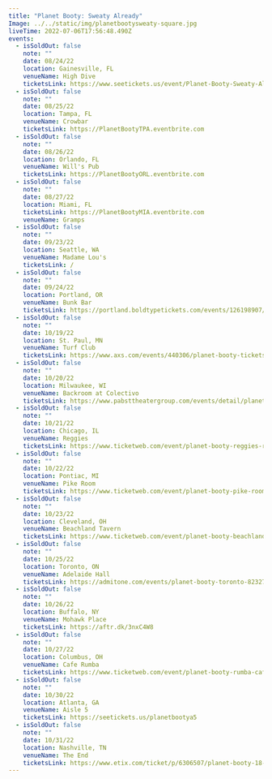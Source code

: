 ```yaml
---
title: "Planet Booty: Sweaty Already"
Image: ../../static/img/planetbootysweaty-square.jpg
liveTime: 2022-07-06T17:56:48.490Z
events:
  - isSoldOut: false
    note: ""
    date: 08/24/22
    location: Gainesville, FL
    venueName: High Dive
    ticketsLink: https://www.seetickets.us/event/Planet-Booty-Sweaty-Already-Tour/492295
  - isSoldOut: false
    note: ""
    date: 08/25/22
    location: Tampa, FL
    venueName: Crowbar
    ticketsLink: https://PlanetBootyTPA.eventbrite.com
  - isSoldOut: false
    note: ""
    date: 08/26/22
    location: Orlando, FL
    venueName: Will's Pub
    ticketsLink: https://PlanetBootyORL.eventbrite.com
  - isSoldOut: false
    note: ""
    date: 08/27/22
    location: Miami, FL
    ticketsLink: https://PlanetBootyMIA.eventbrite.com
    venueName: Gramps
  - isSoldOut: false
    note: ""
    date: 09/23/22
    location: Seattle, WA
    venueName: Madame Lou's
    ticketsLink: /
  - isSoldOut: false
    note: ""
    date: 09/24/22
    location: Portland, OR
    venueName: Bunk Bar
    ticketsLink: https://portland.boldtypetickets.com/events/126198907/planet-booty-tbd
  - isSoldOut: false
    note: ""
    date: 10/19/22
    location: St. Paul, MN
    venueName: Turf Club
    ticketsLink: https://www.axs.com/events/440306/planet-booty-tickets?skin=turfclub
  - isSoldOut: false
    note: ""
    date: 10/20/22
    location: Milwaukee, WI
    venueName: Backroom at Colectivo
    ticketsLink: https://www.pabsttheatergroup.com/events/detail/planet-booty-2022
  - isSoldOut: false
    note: ""
    date: 10/21/22
    location: Chicago, IL
    venueName: Reggies
    ticketsLink: https://www.ticketweb.com/event/planet-booty-reggies-rock-club-tickets/12271055?pl=kickstand
  - isSoldOut: false
    note: ""
    date: 10/22/22
    location: Pontiac, MI
    venueName: Pike Room
    ticketsLink: https://www.ticketweb.com/event/planet-booty-pike-room-the-crofoot-tickets/12270505?pl=crofoot
  - isSoldOut: false
    note: ""
    date: 10/23/22
    location: Cleveland, OH
    venueName: Beachland Tavern
    ticketsLink: https://www.ticketweb.com/event/planet-booty-beachland-tavern-tickets/12256985?pl=beachland
  - isSoldOut: false
    note: ""
    date: 10/25/22
    location: Toronto, ON
    venueName: Adelaide Hall
    ticketsLink: https://admitone.com/events/planet-booty-toronto-8232764
  - isSoldOut: false
    note: ""
    date: 10/26/22
    location: Buffalo, NY
    venueName: Mohawk Place
    ticketsLink: https://aftr.dk/3nxC4W8
  - isSoldOut: false
    note: ""
    date: 10/27/22
    location: Columbus, OH
    venueName: Cafe Rumba
    ticketsLink: https://www.ticketweb.com/event/planet-booty-rumba-cafe-tickets/12284125?pl=celebrity
  - isSoldOut: false
    note: ""
    date: 10/30/22
    location: Atlanta, GA
    venueName: Aisle 5
    ticketsLink: https://seetickets.us/planetbootya5
  - isSoldOut: false
    note: ""
    date: 10/31/22
    location: Nashville, TN
    venueName: The End
    ticketsLink: https://www.etix.com/ticket/p/6306507/planet-booty-18-nashville-the-end
---
```

